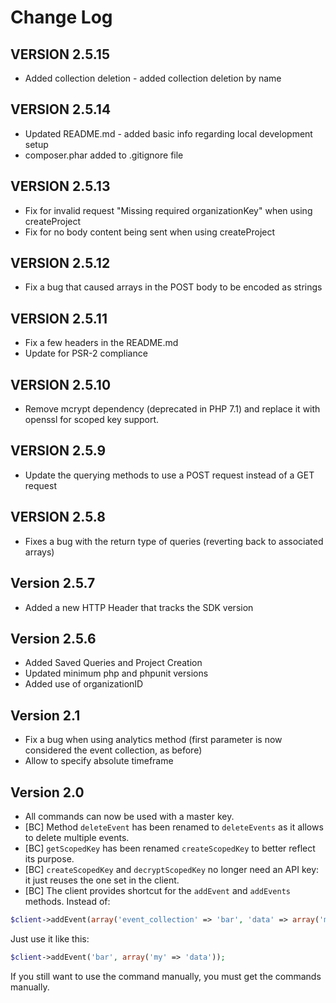 Change Log
==========

VERSION 2.5.15
-------------
* Added collection deletion - added collection deletion by name 

VERSION 2.5.14
-------------
* Updated README.md - added basic info regarding local development setup
* composer.phar added to .gitignore file

VERSION 2.5.13
-------------
* Fix for invalid request "Missing required organizationKey" when using createProject
* Fix for no body content being sent when using createProject

VERSION 2.5.12
-------------
* Fix a bug that caused arrays in the POST body to be encoded as strings 

VERSION 2.5.11
-------------
* Fix a few headers in the README.md
* Update for PSR-2 compliance 

VERSION 2.5.10
-------------
* Remove mcrypt dependency (deprecated in PHP 7.1) and replace it with openssl for scoped key support.

VERSION 2.5.9
-------------
* Update the querying methods to use a POST request instead of a GET request

VERSION 2.5.8
-------------
* Fixes a bug with the return type of queries (reverting back to associated arrays)

Version 2.5.7
-------------
* Added a new HTTP Header that tracks the SDK version

Version 2.5.6
-------------
* Added Saved Queries and Project Creation
* Updated minimum php and phpunit versions
* Added use of organizationID

Version 2.1
-----------

* Fix a bug when using analytics method (first parameter is now considered the event collection, as before)
* Allow to specify absolute timeframe

Version 2.0
-----------

* All commands can now be used with a master key.
* [BC] Method `deleteEvent` has been renamed to `deleteEvents` as it allows to delete multiple events.
* [BC] `getScopedKey` has been renamed `createScopedKey` to better reflect its purpose.
* [BC] `createScopedKey` and `decryptScopedKey` no longer need an API key: it just reuses the one set in the client.
* [BC] The client provides shortcut for the `addEvent` and `addEvents` methods. Instead of:

```php
$client->addEvent(array('event_collection' => 'bar', 'data' => array('my' => 'data')));
```

Just use it like this:

```php
$client->addEvent('bar', array('my' => 'data'));
```

If you still want to use the command manually, you must get the commands manually.
